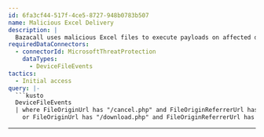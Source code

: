 ```yaml
---
id: 6fa3cf44-517f-4ce5-8727-948b0783b507
name: Malicious Excel Delivery
description: |
  Bazacall uses malicious Excel files to execute payloads on affected devices.
requiredDataConnectors:
  - connectorId: MicrosoftThreatProtection
    dataTypes:
      - DeviceFileEvents
tactics:
  - Initial access
query: |-
  ```kusto
  DeviceFileEvents
  | where FileOriginUrl has "/cancel.php" and FileOriginReferrerUrl has "/account"
    or FileOriginUrl has "/download.php" and FileOriginReferrerUrl has "/case"
  ```
---
```


